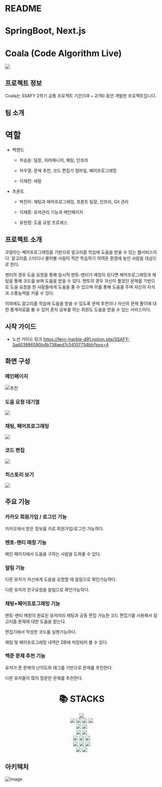 # README
# SpringBoot, Next.js

# Coala (Code Algorithm Live)

<img src="/uploads/bf6bb134c19afad7191fba3846283501/image.png">

## 프로젝트 정보

Coala는 SSAFY 2학기 공통 프로젝트 기간(1/8 ~ 2/16) 동안 개발한 프로젝트입니다.

## 팀 소개

# 역할

* 백엔드

  * 차승윤: 팀장, 지라매니저, 채팅, 인프라

  * 차우열: 문제 추천, 코드 편집기 컴파일, 페어프로그래밍

  * 이재진: 싸탈

* 프론트

  * 박진아: 채팅과 페어프로그래밍, 프론트 팀장, 인프라, Git 관리

  * 이재종: 유저관리 기능과 메인페이지

  * 유현정: 도움 요청 프로세스

## 프로젝트 소개

 코알라는 페어프로그래밍을 기반으로 알고리즘 학습에 도움을 받을 수 있는 웹서비스이다. 알고리즘 스터디나 물어볼 사람이 적은 학습하기 어려운 환경에 놓인 사람을 대상으로 한다.

 멘티의 경우 도움 요청을 통해 일시적 멘토-멘티가 매칭이 된다면 페어프로그래밍과 채팅을 통해 코드를 보며 도움을 받을 수 있다. 멘토의 경우 자신이 풀었던 문제를 기반으로 도움 요청을 한 사람들에게 도움을 줄 수 있으며 이를 통해 도움을 주며 자신의 지식과 소통능력을 키울 수 있다.

 이외에도 알고리즘 학습에 도움을 받을 수 있도록 문제 추천이나 자신의 문제 풀이에 대한 통계자료를 볼 수 있어 혼자 공부를 하는 회원도 도움을 받을 수 있는 서비스이다.

## 시작 가이드
- 노션 가이드 링크
https://fern-marble-d91.notion.site/SSAFY-3ad03986590b4b738aed7c54107734bb?pvs=4

## 화면 구성
### 메인페이지
![추천](https://github.com/Code-Algorithm-Live/Code-Algorithm-Live/assets/76770475/f9db868d-fafc-4d8e-818b-daff2aa92034)

### 도움 요청 대기열
<img src="/uploads/e02d9066cbe2d00154a942a6d59613ca/Animation.gif">

### 채팅, 페어프로그래밍
<img src="/uploads/18046f8889192ed8091e3d0d2c45d941/채팅.gif">

### 코드 편집
<img src="/uploads/e77ba08afb95f1b5acd24ee7426aae3e/페어프로그래밍.gif">

### 히스토리 보기
<img src="/uploads/3e9db8cf2adac5af0c936756d49d44c5/히스토리보기.gif">

## 주요 기능

### 카카오 회원가입 / 로그인 기능

카카오에서 받은 정보를 키로 회원가입/로그인 가능하다.

### 멘토-멘티 매칭 기능

메인 페이지에서 도움을 구하는 사람을 도와줄 수 있다.

### 알림 기능

다른 유저가 자신에게 도움을 요청할 때 알림으로 확인가능하다.

다른 유저의 친구요청을 알림으로 확인가능하다.

### 채팅+페어프로그래밍 기능

멘토-멘티 매칭이 완료된 유저끼리 채팅과 공동 편집 가능한 코드 편집기를 사용해서 알고리즘 문제에 대한 도움을 받는다.

편집기에서 작성한 코드를 실행가능하다.

채팅 및 페어프로그래밍 내역은 DB에 저장되어 볼 수 있다.

### 백준 문제 추천 기능

유저가 푼 문제의 난이도와 태그를 기반으로 문제를 추천한다.

다른 유저들이 많이 질문한 문제를 추천한다.


<div align=center><h1>📚 STACKS</h1></div>

<div align=center> 
  <img src="https://img.shields.io/badge/java-007396?style=for-the-badge&logo=java&logoColor=white"> 
  <br>
  
  <img src="https://img.shields.io/badge/html5-E34F26?style=for-the-badge&logo=html5&logoColor=white"> 
  <img src="https://img.shields.io/badge/css-1572B6?style=for-the-badge&logo=css3&logoColor=white"> 
  <img src="https://img.shields.io/badge/Typescript-F7DF1E?style=for-the-badge&logo=Typescript&logoColor=white">
   <img src="https://img.shields.io/badge/ZusTand-F7DF1E?style=for-the-badge&logo=zustand&logoColor=black">
   
  <br>
  
  <img src="https://img.shields.io/badge/mariaDB-003545?style=for-the-badge&logo=mariaDB&logoColor=white"> 
  <img src="https://img.shields.io/badge/Redis-003545?style=for-the-badge&logo=Redis&logoColor=black"> 
  <br>
  
  <img src="https://img.shields.io/badge/next.js-61DAFB?style=for-the-badge&logo=react&logoColor=black"> 
  <img src="https://img.shields.io/badge/node.js-339933?style=for-the-badge&logo=Node.js&logoColor=white">
  <br>
  
  <img src="https://img.shields.io/badge/springboot-6DB33F?style=for-the-badge&logo=spring-boot&logoColor=white">
  <img src="https://img.shields.io/badge/WebSocket-6DB33F?style=for-the-badge&logo=WebSocket&logoColor=black">
  <img src="https://img.shields.io/badge/stomp-6DB33F?style=for-the-badge&logo=stomp&logoColor=white">  
  <br>

  <img src="https://img.shields.io/badge/linux-FCC624?style=for-the-badge&logo=linux&logoColor=black"> 
  <img src="https://img.shields.io/badge/amazonaws-232F3E?style=for-the-badge&logo=amazonaws&logoColor=white"> 
  <img src="https://img.shields.io/badge/apache tomcat-F8DC75?style=for-the-badge&logo=apachetomcat&logoColor=white">
  <br>
  
  <img src="https://img.shields.io/badge/github-181717?style=for-the-badge&logo=github&logoColor=white">
  <img src="https://img.shields.io/badge/git-F05032?style=for-the-badge&logo=git&logoColor=white">
  
  <br>
</div>

## 아키텍처

![image](/uploads/7644fadbacdc701e32ec45173d7bdf7e/image__6_.png)
